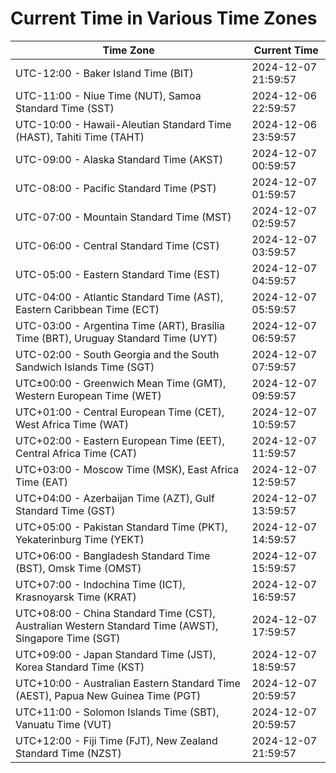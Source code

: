 # Current Time in Various Time Zones

| Time Zone | Current Time |
|-----------|--------------|
| UTC-12:00 - Baker Island Time (BIT) | 2024-12-07 21:59:57 |
| UTC-11:00 - Niue Time (NUT), Samoa Standard Time (SST) | 2024-12-06 22:59:57 |
| UTC-10:00 - Hawaii-Aleutian Standard Time (HAST), Tahiti Time (TAHT) | 2024-12-06 23:59:57 |
| UTC-09:00 - Alaska Standard Time (AKST) | 2024-12-07 00:59:57 |
| UTC-08:00 - Pacific Standard Time (PST) | 2024-12-07 01:59:57 |
| UTC-07:00 - Mountain Standard Time (MST) | 2024-12-07 02:59:57 |
| UTC-06:00 - Central Standard Time (CST) | 2024-12-07 03:59:57 |
| UTC-05:00 - Eastern Standard Time (EST) | 2024-12-07 04:59:57 |
| UTC-04:00 - Atlantic Standard Time (AST), Eastern Caribbean Time (ECT) | 2024-12-07 05:59:57 |
| UTC-03:00 - Argentina Time (ART), Brasília Time (BRT), Uruguay Standard Time (UYT) | 2024-12-07 06:59:57 |
| UTC-02:00 - South Georgia and the South Sandwich Islands Time (SGT) | 2024-12-07 07:59:57 |
| UTC±00:00 - Greenwich Mean Time (GMT), Western European Time (WET) | 2024-12-07 09:59:57 |
| UTC+01:00 - Central European Time (CET), West Africa Time (WAT) | 2024-12-07 10:59:57 |
| UTC+02:00 - Eastern European Time (EET), Central Africa Time (CAT) | 2024-12-07 11:59:57 |
| UTC+03:00 - Moscow Time (MSK), East Africa Time (EAT) | 2024-12-07 12:59:57 |
| UTC+04:00 - Azerbaijan Time (AZT), Gulf Standard Time (GST) | 2024-12-07 13:59:57 |
| UTC+05:00 - Pakistan Standard Time (PKT), Yekaterinburg Time (YEKT) | 2024-12-07 14:59:57 |
| UTC+06:00 - Bangladesh Standard Time (BST), Omsk Time (OMST) | 2024-12-07 15:59:57 |
| UTC+07:00 - Indochina Time (ICT), Krasnoyarsk Time (KRAT) | 2024-12-07 16:59:57 |
| UTC+08:00 - China Standard Time (CST), Australian Western Standard Time (AWST), Singapore Time (SGT) | 2024-12-07 17:59:57 |
| UTC+09:00 - Japan Standard Time (JST), Korea Standard Time (KST) | 2024-12-07 18:59:57 |
| UTC+10:00 - Australian Eastern Standard Time (AEST), Papua New Guinea Time (PGT) | 2024-12-07 20:59:57 |
| UTC+11:00 - Solomon Islands Time (SBT), Vanuatu Time (VUT) | 2024-12-07 20:59:57 |
| UTC+12:00 - Fiji Time (FJT), New Zealand Standard Time (NZST) | 2024-12-07 21:59:57 |
